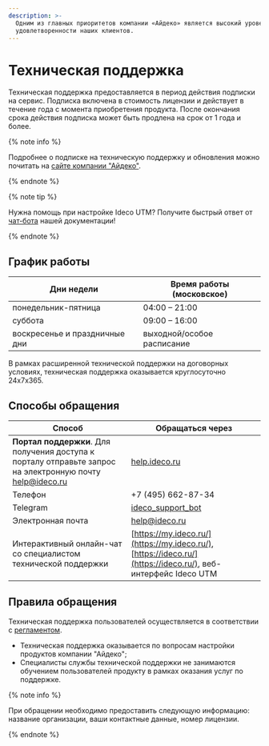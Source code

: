 ```yaml
---
description: >-
  Одним из главных приоритетов компании «Айдеко» является высокий уровень
  удовлетворенности наших клиентов.
---
```


# Техническая поддержка

Техническая поддержка предоставляется в период действия подписки на сервис. Подписка включена в стоимость лицензии и действует в течение года с момента приобретения продукта. После окончания срока действия подписка может быть продлена на срок от 1 года и более.

{% note info %}

Подробнее о подписке на техническую поддержку и обновления можно почитать на [сайте компании "Айдеко"](https://ideco.ru/buy/ics#subscribe).

{% endnote %}

{% note tip %}

Нужна помощь при настройке Ideco UTM? Получите быстрый ответ от [чат-бота](https://gpt-docs.ideco.ru/) нашей документации!

{% endnote %}

## График работы

| Дни недели                    | Время работы (московское)  |
| ----------------------------- | -------------------------- |
| понедельник-пятница           | 04:00 – 21:00              |
| суббота                       | 09:00 – 16:00              |
| воскресенье и праздничные дни | выходной/особое расписание |

В рамках расширенной технической поддержки на договорных условиях, техническая поддержка оказывается круглосуточно 24x7x365.

## Способы обращения

| Способ                                                                                                                                                    | Обращаться через                                                                                              |
| --------------------------------------------------------------------------------------------------------------------------------------------------------- | ------------------------------------------------------------------------------------------------------------- |
| **Портал поддержки**. Для получения доступа к порталу отправьте запрос на электронную почту [help@ideco.ru](https://help.ideco.ru/?roistat\_visit=386137) | [help.ideco.ru](https://help.ideco.ru/)                                                                       |
| Телефон                                                                                                                                                   | +7 (495) 662-87-34                                                                                            |
| Telegram                                                                                                                                                  | [ideco\_support\_bot](https://t.me/ideco\_support\_bot?roistat\_visit=386137)                                 |
| Электронная почта                                                                                                                                         | [help@ideco.ru](https://help.ideco.ru/?roistat\_visit=386137)                                                 |
| Интерактивный онлайн-чат со специалистом технической поддержки                                                                                            | [https://my.ideco.ru/](https://my.ideco.ru/), [https://ideco.ru/](https://ideco.ru/), веб-интерфейс Ideco UTM |

## Правила обращения

Техническая поддержка пользователей осуществляется в соответствии с [регламентом](https://static.ideco.ru/static/Reglament_TP_Ideco.pdf).

* Техническая поддержка оказывается по вопросам настройки продуктов компании "Айдеко";
* Специалисты службы технической поддержки не занимаются обучением пользователей продукту в рамках оказания услуг по поддержке.

{% note info %}

При обращении необходимо предоставить следующую информацию: название организации, ваши контактные данные, номер лицензии.

{% endnote %}

